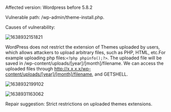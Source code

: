 Affected version: Wordpress before 5.8.2

Vulnerable path: /wp-admin/theme-install.php.

Causes of vulnerability:

![1638932151821](https://user-images.githubusercontent.com/61731702/145712117-f57b72c7-6a7a-4b0b-a04f-967964b2d866.png)


WordPress does not restrict the extension of Themes uploaded by users, which allows attackers to upload arbitrary files, such as PHP, HTML, etc.For example uploading php files:`<?php phpinfo();?>`. The uploaded file will be saved in /wp-content/uploads/[year]/[month]/filename. We can access the uploaded files through http://x.x.x.x/wp-content/uploads/[year]/[month]/filename, and GETSHELL.

![1638932199102](https://user-images.githubusercontent.com/61731702/145712120-14023cf1-8ef1-481f-bddb-c1e72d20396b.png)

![1638931163062](https://user-images.githubusercontent.com/61731702/145712126-b40d5f2d-e972-4f1f-a616-49235114d37e.png)


Repair suggestion: Strict restrictions on uploaded themes extensions.
